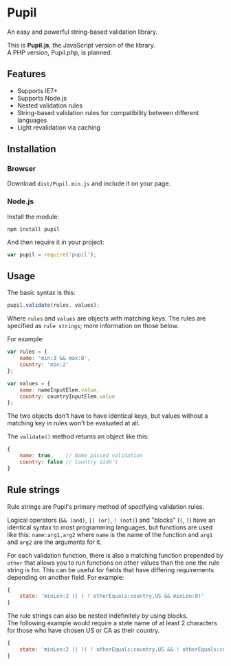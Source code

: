 # Pupil
An easy and powerful string-based validation library.

This is __Pupil.js__, the JavaScript version of the library.  
A PHP version, Pupil.php, is planned.

## Features
* Supports IE7+
* Supports Node.js
* Nested validation rules
* String-based validation rules for compatibility between different languages
* Light revalidation via caching

## Installation
### Browser
Download `dist/Pupil.min.js` and include it on your page.

### Node.js
Install the module:
```
npm install pupil
```
And then require it in your project:
```javascript
var pupil = require('pupil');
```

## Usage
The basic syntax is this:

```javascript
pupil.validate(rules, values);
```

Where `rules` and `values` are objects with matching keys. The rules are specified as `rule strings`; more information on those below.

For example:

```javascript
var rules = {
	name: 'min:3 && max:8',
	country: 'min:2'
};

var values = {
	name: nameInputElem.value,
	country: countryInputElem.value
};
```

The two objects don't have to have identical keys, but values without a matching key in rules won't be evaluated at all.

The `validate()` method returns an object like this:

```javascript
{
	name: true,    // Name passed validation
	country: false // Country didn't
}
```

## Rule strings
Rule strings are Pupil's primary method of specifying validation rules.

Logical operators (`&& (and)`, `|| (or)`, `! (not)`) and "blocks" (`(`, `)`) have an identical syntax to most
programming languages, but functions are used like this: `name:arg1,arg2` where `name` is
the name of the function and `arg1` and `arg2` are the arguments for it.

For each validation function, there is also a matching function prepended by `other` that allows you to run functions
on other values than the one the rule string is for. This can be useful for fields that have differing requirements depending on another field. For example:

```javascript
{
	state: 'minLen:2 || ( ! otherEquals:country,US && minLen:0)'
}
```

The rule strings can also be nested indefinitely by using blocks.  
The following example would require a state name of at least 2 characters for those who have chosen US or CA as their country.

```javascript
{
	state: 'minLen:2 || (( ! otherEquals:country,US && ! otherEquals:country,CA) && minLen:0)'
}
```